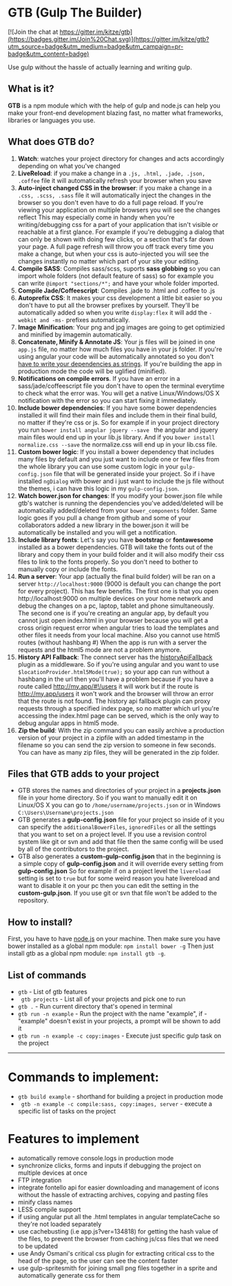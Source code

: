 # GTB (Gulp The Builder)

[![Join the chat at https://gitter.im/kitze/gtb](https://badges.gitter.im/Join%20Chat.svg)](https://gitter.im/kitze/gtb?utm_source=badge&utm_medium=badge&utm_campaign=pr-badge&utm_content=badge)

Use gulp without the hassle of actually learning and writing gulp.

What is it?
-------
**GTB** is a npm module which with the help of gulp and node.js can help you make your front-end development blazing fast, no matter what frameworks, libraries or languages you use.

What does GTB do?
-------

 1. **Watch**: watches your project directory for changes and acts accordingly depending on what you've changed
 2. **LiveReload**: if you make a change in a ```.js, .html, .jade, .json, .coffee``` file it will automatically refresh your browser when you save
 3. **Auto-inject changed CSS in the browser**: if you make a change in a ```.css, .scss, .sass``` file it will automatically inject the changes in the browser so you don't even have to do a full page reload. If you're viewing your application on multiple browsers you will see the changes reflect
This may especially come in handy when you're writing/debugging css for a part of your application that isn't visible or reachable at a first glance. For example if you're debugging a dialog that can only be shown with doing few clicks, or a section that's far down your page. 
A full page refresh will throw you off track every time you make a change, but when your css is auto-injected you will see the changes instantly no matter which part of your site your editing.
 4. **Compile SASS**: Compiles sass/scss, suports **sass globbing** so you can import whole folders (not default feature of sass) so for example you can write ```@import "sections/*";``` and have your whole folder imported.
 5. **Compile Jade/Coffeescript**: Compiles .jade to .html and .coffee to .js
 6. **Autoprefix CSS**: It makes your css development a little bit easier so you don't have to put all the browser prefixes by yourself. They'll be automatically added so when you write ``` display:flex ``` it will add the ```-webkit and -ms-``` prefixes automatically.
 7. **Image Minification**: Your png and jpg images are going to get optimizied and minified by imagemin automatically.
 8. **Concatenate, Minify & Annotate JS**: Your js files will be joined in one ``` app.js ``` file, no matter how much files you have in your js folder. If you're using angular your code will be automatically annotated so you don't [have to write your dependencies as strings](https://docs.angularjs.org/tutorial/step_05). If you're building the app in production mode  the code will be uglified (minified).
 9. **Notifications on compile errors**. If you have an error in a sass/jade/coffeescript file you don't have to open the terminal everytime to check what the error was. You will get a native Linux/Windows/OS X notification with the error so you can start fixing it immediately.
 10. **Include bower dependencies**: If you have some bower dependencies installed it will find their main files and include them in their final build, no matter if they're css or js. So for example if in your project directory you run ```bower install angular jquery --save ``` the angular and jquery main files would end up in your lib.js library. And if you ``` bower install normalize.css --save ``` the normalize.css will end up in your lib.css file. 
 11. **Custom bower logic**: If you install a bower dependency that includes many files by default and you just want to include one or few files from the whole library you can use some custom logic in your ```gulp-config.json``` file that will be generated inside your project. So if i have installed ```ngDialog``` with bower and i just want to include the js file without the themes, i can have this logic in my ```gulp-config.json```.
 12. **Watch bower.json for changes**: If you modify your bower.json file while gtb's watcher is running the dependencies you've added/deleted will be automatically added/deleted from your ```bower_components``` folder. Same logic goes if you pull a change from github and some of your collaborators added a new library in the bower.json it will be automatically be installed and you will get a notification.
 13. **Include library fonts**: Let's say you have **bootstrap** or **fontawesome** installed as a bower dependencies. GTB will take the fonts out of the library and copy them in your build folder and it will also modify their css files to link to the fonts properly. So you don't need to bother  to manually  copy or include the fonts.
 14. **Run a server**: Your app (actually the final build folder) will be ran on a server ```http://localhost:9000``` (9000 is default you can change the port for every project). 
 This has few benefits. The first one is that you open http://localhost:9000 on multiple devices on your home network and debug the changes on a pc, laptop, tablet and phone simultaneously.
 The second one is if you're creating an angular app, by default you cannot just open index.html in your browser because you will get a cross origin request error when angular tries to load the templates and other files it needs from your local machine. Also you cannot use html5 routes (without hashbang #) When the app is run with a server the requests and the html5 mode are not a problem anymore.
 15. **History API Fallback**: The connect server has the [historyApiFallback](https://github.com/bripkens/connect-history-api-fallback) plugin as a middleware. So if you're using angular and you want to use ```  $locationProvider.html5Mode(true);``` so your app can run without a hashbang in the url then you'll have a problem because if you have a route called http://my.app/#!/users it will work but if the route is http://my.app/users it won't work and the browser will throw an error that the route is not found. The history api fallback plugin can proxy requests through a specified index page, so no matter which url you're accessing the index.html page can be served, which is the only way to debug angular apps in html5 mode.
 16. **Zip the build**: With the zip command you can easily archive a production version of your project in a zipfile with an added timestamp in the filename so you can send the zip version to someone in few seconds. You can have as many zip files, they will be generated in the zip folder.

 
Files that GTB adds to your project
-------

 - GTB stores the names and directories of your project in a **projects.json** file in your home directory. So if you want to manually edit it on 
 Linux/OS X you can go to
 ```/home/username/projects.json```
 or in Windows
  ```C:\Users\Username\projects.json``` 
 - GTB generates a **gulp-config.json** file for your project so inside of it you can specify the ```additionalBowerFiles```, ```ignoredFiles``` or all the settings that you want to set on a project level. If you use a revision control system like git or svn and add that file then the same config will be used by all of the contributors to the project.
 - GTB also generates a **custom-gulp-config.json** that in the beginning is a simple copy of **gulp-config.json** and it will override every setting from **gulp-config.json** So for example if on a project level the ```livereload``` setting is set to ```true``` but for some weird reason you hate livereload and want to disable it on your pc then you can edit the setting in the **custom-gulp.json**. If you use git or svn that file won't be added to the repository.

How to install?
-------
First, you have to have [node.js](https://nodejs.org/) on your machine.
Then make sure you have bower installed as a global npm module:
 ```npm install bower -g``` 
Then just install gtb as a global npm module:
 ``` npm install gtb -g ```.

List of commands
-------
 - ``` gtb ``` - List of gtb features
 - ``` gtb projects``` - List all of your projects and pick one to run
 - ``` gtb . ``` - Run current directory that's opened in terminal
 - ``` gtb run -n example ``` -  Run the project with the name "example", if - "example" doesn't exist in your projects, a prompt will be shown to add it
 - ``` gtb run -n example -c copy:images ``` - Execute just specific gulp task on the project
  
-------------------------
# Commands to implement:

- ``` gtb build example ``` - shorthand for building a project in production mode
- ``` gtb -n example -c compile:sass, copy:images, server``` - execute a specific list of tasks on the project

# Features to implement

 - automatically remove console.logs in production mode
 - synchronize clicks, forms and inputs if debugging the project on multiple devices at once
 - FTP integration
 - integrate fontello api for easier downloading and management of icons without the hassle of extracting archives, copying and pasting files
 - minify class names
 - LESS compile support
 - if using angular put all the .html templates in angular templateCache so they're not loaded separately
 - use cachebusting (i.e app.js?ver=134818) for getting the hash value of the files, to prevent the browser from caching js/css files that we need to be updated  
 - use Andy Osmani's critical css plugin for extracting critical css to the head of the page, so the user can see the content faster
 - use gulp-spritesmith for joining small png files together in a sprite and automatically generate css for them